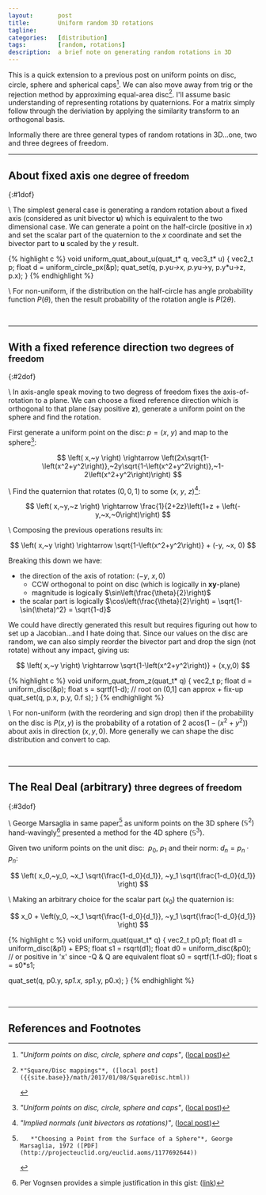 ```yaml
---
layout:       post
title:        Uniform random 3D rotations
tagline:      
categories:   [distribution]
tags:         [random, rotations]
description:  a brief note on generating random rotations in 3D
---
```


This is a quick extension to a previous post on uniform points on disc, circle, sphere and spherical caps[^uniform].  We can also move away from trig or the rejection method by approximing equal-area disc[^sdisc].  I'll assume basic understanding of representing rotations by quaternions.  For a matrix simply follow through the deriviation by applying the similarity transform to an orthogonal basis.

Informally there are three general types of random rotations in 3D...one, two and three degrees of freedom.

------

About fixed axis <small>one degree of freedom</small>
------
{:#1dof}

\\
The simplest general case is generating a random rotation about a fixed axis (considered as unit bivector $\mathbf{u}$) which is equivalent to the two dimensional case.  We can generate a point on the half-circle (positive in $x$) and set the scalar part of the quaternion to the $x$ coordinate and set the bivector part to $\mathbf{u}$ scaled by the $y$ result.
<br>

{% highlight c %}
void uniform_quat_about_u(quat_t* q, vec3_t* u)
{
  vec2_t p;
  float  d = uniform_circle_px(&p);
  quat_set(q, p.y*u->x, p.y*u->y, p.y*u->z, p.x);
}
{% endhighlight %}

\\
For non-uniform, if the distribution on the half-circle has angle probability function $P(\theta)$, then the result probability of the rotation angle is $P(2\theta)$.

<br>

------

With a fixed reference direction <small>two degrees of freedom</small>
------
{:#2dof}

\\
In axis-angle speak moving to two degress of freedom fixes the axis-of-rotation to a plane. We can choose a fixed reference direction which is orthogonal to that plane  (say positive $\mathbf{z}$), generate a uniform point on the sphere and find the rotation. 

First generate a uniform point on the disc: $p=\left(x,~y\right)$ and map to the sphere[^uniform]:

$$ \left( x,~y \right) \rightarrow \left(2x\sqrt{1-\left(x^2+y^2\right)},~2y\sqrt{1-\left(x^2+y^2\right)},~1-2\left(x^2+y^2\right)\right) $$

\\
Find the quaternion that rotates $\left(0,0,1\right)$ to some $\left(x,~y,~z\right)$[^inormals]:

$$ \left( x,~y,~z \right) \rightarrow \frac{1}{2+2z}\left(1+z + \left(-y,~x,~0\right)\right) $$

\\
Composing the previous operations results in:

$$ \left( x,~y \right) \rightarrow \sqrt{1-\left(x^2+y^2\right)} + (-y, ~x, 0) $$

Breaking this down we have:

* the direction of the axis of rotation:  $(-y,~x,0)$
  * CCW orthogonal to point on disc (which is logically in $\mathbf{xy}$-plane)
  * magnitude is logically $\sin\left(\frac{\theta}{2}\right)$
* the scalar part is logically $\cos\left(\frac{\theta}{2}\right) = \sqrt{1-\sin(\theta)^2} = \sqrt{1-d}$

We could have directly generated this result but requires figuring out how to set up a Jacobian...and I hate doing that. Since our values on the disc are random, we can also simply reorder the bivector part and drop the sign (not rotate) without any impact, giving us:

$$ \left( x,~y \right) \rightarrow \sqrt{1-\left(x^2+y^2\right)} + (x,y,0) $$

{% highlight c %}
void uniform_quat_from_z(quat_t* q)
{
  vec2_t p;
  float  d = uniform_disc(&p);
  float  s = sqrtf(1-d);            // root on (0,1] can approx + fix-up
  quat_set(q, p.x, p.y, 0.f s);
}
{% endhighlight %}

\\
For non-uniform (with the reordering and sign drop) then if the probability on the disc is $P(x,y)$ is the probability of a rotation of $2 \text{ acos}\left(1-(x^2+y^2)\right)$ about axis in direction $(x,y,0)$. More generally we can shape the disc distribution and convert to cap.

<br>

------

The Real Deal (arbitrary) <small>three degrees of freedom</small>
------
{:#3dof}

\\
George Marsaglia in same paper[^gm] as uniform points on the 3D sphere $\left(\mathbb{S}^2\right)$ hand-wavingly[^pervognsen] presented a method for the 4D sphere $\left(\mathbb{S}^3\right)$.  

Given two uniform points on the unit disc: $~p_0,~p_1$ and their norm: $d_n=p_n \cdot p_n$:


$$
   \left( x_0,~y_0,
   ~x_1 \sqrt{\frac{1-d_0}{d_1}},
   ~y_1 \sqrt{\frac{1-d_0}{d_1}}
   \right)
$$

\\
Making an arbitrary choice for the scalar part ($x_0$) the quaternion is:

$$
   x_0 + \left(y_0,
   ~x_1 \sqrt{\frac{1-d_0}{d_1}},
   ~y_1 \sqrt{\frac{1-d_0}{d_1}}
   \right)
$$

{% highlight c %}
void uniform_quat(quat_t* q)
{
  vec2_t p0,p1;
  float  d1 = uniform_disc(&p1) + EPS;
  float  s1 = rsqrt(d1);
  float  d0 = uniform_disc(&p0);  // or positive in 'x' since -Q & Q are equivalent
  float  s0 = sqrtf(1.f-d0);
  float  s  = s0*s1;

  quat_set(q, p0.y, s*p1.x, s*p1.y, p0.x);
}
{% endhighlight %}

<br>

------

References and Footnotes
------

[^gm]:       *"Choosing a Point from the Surface of a Sphere"*, George Marsaglia, 1972 ([PDF](http://projecteuclid.org/euclid.aoms/1177692644))
[^sdisc]:    *"Square/Disc mappings"*, ([local post]({{site.base}}/math/2017/01/08/SquareDisc.html))
[^inormals]: *"Implied normals (unit bivectors as rotations)"*, ([local post]({{site.base}}/quaternions/2016/06/26/QuatNormal.html))
[^uniform]:  *"Uniform points on disc, circle, sphere and caps"*, ([local post]({{site.base}}/distribution/2016/11/28/Uniform.html))
[^pervognsen]: Per Vognsen provides a simple justification in this gist: ([link](http://gist.github.com/pervognsen/32ec4841ef53346f65c5033c3bd262b6))
